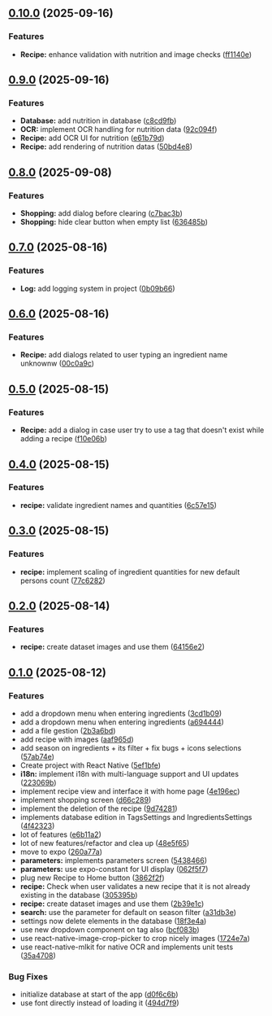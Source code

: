 ## [0.10.0](https://github.com/Anto-dev-perso/Recipedia/compare/v0.9.0...v0.10.0) (2025-09-16)

### Features

* **Recipe:** enhance validation with nutrition and image checks ([ff1140e](https://github.com/Anto-dev-perso/Recipedia/commit/ff1140ec24b895d2c92515ccc9bbc746cf3572e5))

## [0.9.0](https://github.com/Anto-dev-perso/Recipedia/compare/v0.8.0...v0.9.0) (2025-09-16)

### Features

* **Database:** add nutrition in database ([c8cd9fb](https://github.com/Anto-dev-perso/Recipedia/commit/c8cd9fb69ee53974e68335c412f1a0aa1d6fdaed))
* **OCR:** implement OCR handling for nutrition data ([92c094f](https://github.com/Anto-dev-perso/Recipedia/commit/92c094faa569ce292848591b93ec9f22500c8a44))
* **Recipe:** add OCR UI for nutrition ([e61b79d](https://github.com/Anto-dev-perso/Recipedia/commit/e61b79ddceb91f216c95f65c6bbec4ede5d8be3d))
* **Recipe:** add rendering of nutrition datas ([50bd4e8](https://github.com/Anto-dev-perso/Recipedia/commit/50bd4e8169ab277005bb60fe6ced3c306c2a14a3))

## [0.8.0](https://github.com/Anto-dev-perso/Recipedia/compare/v0.7.0...v0.8.0) (2025-09-08)

### Features

* **Shopping:** add dialog before clearing ([c7bac3b](https://github.com/Anto-dev-perso/Recipedia/commit/c7bac3b712cdea457a553546bba984ac3cad8483))
* **Shopping:** hide clear button when empty list ([636485b](https://github.com/Anto-dev-perso/Recipedia/commit/636485bb7671cf7167ec990370a8bd46271163e4))

## [0.7.0](https://github.com/Anto-dev-perso/Recipedia/compare/v0.6.0...v0.7.0) (2025-08-16)

### Features

* **Log:** add logging system in
  project ([0b09b66](https://github.com/Anto-dev-perso/Recipedia/commit/0b09b667d19e5a93492f45f5a5d5d732967b9a65))

## [0.6.0](https://github.com/Anto-dev-perso/Recipedia/compare/v0.5.0...v0.6.0) (2025-08-16)

### Features

* **Recipe:** add dialogs related to user typing an ingredient name
  unknownw ([00c0a9c](https://github.com/Anto-dev-perso/Recipedia/commit/00c0a9c8d3496abd1ea9fc30a21d9453e0a5de6a))

## [0.5.0](https://github.com/Anto-dev-perso/Recipedia/compare/v0.4.0...v0.5.0) (2025-08-15)

### Features

* **Recipe:** add a dialog in case user try to use a tag that doesn't exist while adding a
  recipe ([f10e06b](https://github.com/Anto-dev-perso/Recipedia/commit/f10e06b3dfcc343ab068b2fa1065ea057e57eb66))

## [0.4.0](https://github.com/Anto-dev-perso/Recipedia/compare/v0.3.0...v0.4.0) (2025-08-15)

### Features

* **recipe:** validate ingredient names and
  quantities ([6c57e15](https://github.com/Anto-dev-perso/Recipedia/commit/6c57e158873a7636ed1cc2583fc76769861f9624))

## [0.3.0](https://github.com/Anto-dev-perso/Recipedia/compare/v0.2.0...v0.3.0) (2025-08-15)

### Features

* **recipe:** implement scaling of ingredient quantities for new default persons
  count ([77c6282](https://github.com/Anto-dev-perso/Recipedia/commit/77c62829dd609df65bfad2240481b62315d7a932))

## [0.2.0](https://github.com/Anto-dev-perso/Recipedia/compare/v0.1.0...v0.2.0) (2025-08-14)

### Features

* **recipe:** create dataset images and use
  them ([64156e2](https://github.com/Anto-dev-perso/Recipedia/commit/64156e260e97ab734a73ca5573bb9a86bf8b1964))

## [0.1.0](https://github.com/Anto-dev-perso/Recipedia/compare/v0.0.1...v0.1.0) (2025-08-12)

### Features

* add a dropdown menu when entering
  ingredients ([3cd1b09](https://github.com/Anto-dev-perso/Recipedia/commit/3cd1b0981f4687580cd2168485a5db3214107ec1))
* add a dropdown menu when entering
  ingredients ([a694444](https://github.com/Anto-dev-perso/Recipedia/commit/a6944440ab02e8ad1694f3cfe4bc7fe30c628f07))
* add a file
  gestion ([2b3a6bd](https://github.com/Anto-dev-perso/Recipedia/commit/2b3a6bde4b1ae1e0eb3cb7a95b2f189603fd99b8))
* add recipe with
  images ([aaf965d](https://github.com/Anto-dev-perso/Recipedia/commit/aaf965da7b8a76f78515bfd22f2ee2e7afcb1b88))
* add season on ingredients + its filter + fix bugs + icons
  selections ([57ab74e](https://github.com/Anto-dev-perso/Recipedia/commit/57ab74e34417eb3f7dd4b331291404c1a78a997b))
* Create project with React
  Native ([5ef1bfe](https://github.com/Anto-dev-perso/Recipedia/commit/5ef1bfef3a046ff7c566fdf75d8c239d9031ba47))
* **i18n:** implement i18n with multi-language support and UI
  updates ([223069b](https://github.com/Anto-dev-perso/Recipedia/commit/223069b06ba168bb5ea453f4182d3002f805f599))
* implement recipe view and interface it with home
  page ([4e196ec](https://github.com/Anto-dev-perso/Recipedia/commit/4e196ec9cea3f6edbc5a2800bde11a37edfbe6e4))
* implement shopping
  screen ([d66c289](https://github.com/Anto-dev-perso/Recipedia/commit/d66c2897c748708f9890fdffc8b45e97aba7eee5))
* implement the deletion of the
  recipe ([9d74281](https://github.com/Anto-dev-perso/Recipedia/commit/9d7428151157d6442a3cde8ae4a785a3babd2c62))
* implements database edition in TagsSettings and
  IngredientsSettings ([4f42323](https://github.com/Anto-dev-perso/Recipedia/commit/4f42323fef19f499f0759394f405b29d0801ab8a))
* lot of
  features ([e6b11a2](https://github.com/Anto-dev-perso/Recipedia/commit/e6b11a27af88a9f3fe124939d35b6e6c3ff469ec))
* lot of new features/refactor and clea
  up ([48e5f65](https://github.com/Anto-dev-perso/Recipedia/commit/48e5f65b616d74e2f8f4afce814c93a6825fe147))
* move to expo ([260a77a](https://github.com/Anto-dev-perso/Recipedia/commit/260a77ab6512d78057bf5017e050c8de56695e1c))
* **parameters:** implements parameters
  screen ([5438466](https://github.com/Anto-dev-perso/Recipedia/commit/5438466888c650671b5dfbd35395fa93f941bfe7))
* **parameters:** use expo-constant for UI
  display ([062f5f7](https://github.com/Anto-dev-perso/Recipedia/commit/062f5f783ed19c7f3eabf45fef80c04b2b2e4c9c))
* plug new Recipe to Home
  button ([3862f2f](https://github.com/Anto-dev-perso/Recipedia/commit/3862f2f7dfac2cd062f4672ae199b36ce7a5d7b8))
* **recipe:** Check when user validates a new recipe that it is not already existing in the
  database ([305395b](https://github.com/Anto-dev-perso/Recipedia/commit/305395b068b0097b01e2355c877e7abb1fbb118e))
* **recipe:** create dataset images and use
  them ([2b39e1c](https://github.com/Anto-dev-perso/Recipedia/commit/2b39e1ca48d0be7463924970f91356567db7693f))
* **search:** use the parameter for default on season
  filter ([a31db3e](https://github.com/Anto-dev-perso/Recipedia/commit/a31db3e3f8d94ff5fd9505dd688de5caa553362b))
* settings now delete elements in the
  database ([18f3e4a](https://github.com/Anto-dev-perso/Recipedia/commit/18f3e4a36bc2993957fa3985229abcfc1efa17ea))
* use new dropdown component on tag
  also ([bcf083b](https://github.com/Anto-dev-perso/Recipedia/commit/bcf083bfc759f9b5630c961e54ee9d2bb8523e87))
* use react-native-image-crop-picker to crop nicely
  images ([1724e7a](https://github.com/Anto-dev-perso/Recipedia/commit/1724e7a922e84c40f96fe6929a62ffb550e85ab1))
* use react-native-mlkit for native OCR and implements unit
  tests ([35a4708](https://github.com/Anto-dev-perso/Recipedia/commit/35a4708f279fdbf37eef161d8fa389d7a223d0f5))

### Bug Fixes

* initialize database at start of the
  app ([d0f6c6b](https://github.com/Anto-dev-perso/Recipedia/commit/d0f6c6bd67cf767121921fa9c2c9116d2a56b8b8))
* use font directly instead of loading
  it ([494d7f9](https://github.com/Anto-dev-perso/Recipedia/commit/494d7f9db09bec4c3f9dce1d3740a6a3567f6a0e))
